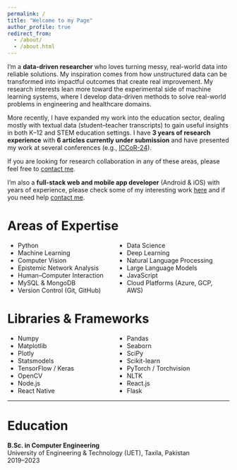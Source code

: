 ```yaml
---
permalink: /
title: "Welcome to my Page"
author_profile: true
redirect_from: 
  - /about/
  - /about.html
---
```


I’m a **data-driven researcher** who loves turning messy, real-world data into reliable solutions. My inspiration comes from how unstructured data can be transformed into impactful outcomes that create real improvement. My research interests lean more toward the experimental side of machine learning systems, where I develop data-driven methods to solve real-world problems in engineering and healthcare domains.  

More recently, I have expanded my work into the education sector, dealing mostly with textual data (student–teacher transcripts) to gain useful insights in both K–12 and STEM education settings. I have **3 years of research experience** with **6 articles currently under submission** and have presented my work at several conferences (e.g., [ICCoR-24](https://iccor.cust.edu.pk/)).  

If you are looking for research collaboration in any of these areas, please feel free to [contact me](mailto:muhammadfaizandev87@gmail.com).  

  I’m also a **full-stack web and mobile app developer** (Android & iOS) with years of experience, please check some of my interesting work [here](https://muhammadfaizan99.github.io/portfolio/) and if you need help [contact me](mailto:muhammadfaizandev87@gmail.com).
<!-- </div> -->

Areas of Expertise
======

<ul style="columns: 2;">
<li>Python</li>
<li>Machine Learning</li>
<li>Computer Vision</li>
<li>Epistemic Network Analysis</li>
<li>Human–Computer Interaction</li>
<li>MySQL & MongoDB</li>
<li>Version Control (Git, GitHub)</li>
<li>Data Science</li>
<li>Deep Learning</li>
<li>Natural Language Processing</li>
<li>Large Language Models</li>
<li>JavaScript</li>
<li>Cloud Platforms (Azure, GCP, AWS)</li>
</ul>

Libraries & Frameworks
======

<ul style="columns: 2;">
  <li>Numpy</li>
  <li>Matplotlib</li>
  <li>Plotly</li>
  <li>Statsmodels</li>
  <li>TensorFlow / Keras</li>
  <li>OpenCV</li>
  <li>Node.js</li>
  <li>React Native</li>
  <li>Pandas</li>
  <li>Seaborn</li>
  <li>SciPy</li>
  <li>Scikit-learn</li>
  <li>PyTorch / Torchvision</li>
  <li>NLTK</li>
  <li>React.js</li>
  <li>Flask</li>
</ul>




---

Education
======

**B.Sc. in Computer Engineering**  
University of Engineering & Technology (UET), Taxila, Pakistan  
2019–2023
